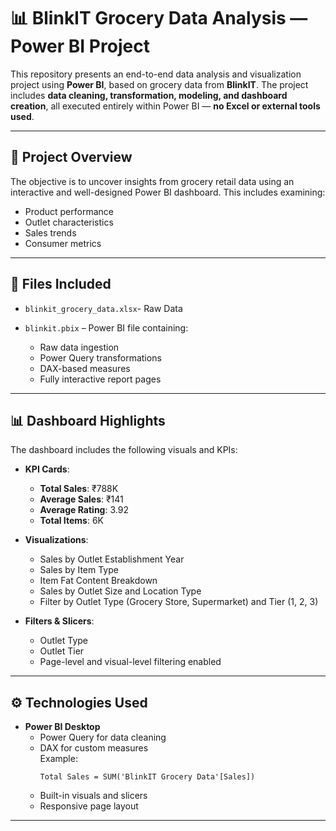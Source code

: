 # 📊 BlinkIT Grocery Data Analysis — Power BI Project

This repository presents an end-to-end data analysis and visualization project using **Power BI**, based on grocery data from **BlinkIT**. The project includes **data cleaning, transformation, modeling, and dashboard creation**, all executed entirely within Power BI — **no Excel or external tools used**.

---

## 🧾 Project Overview

The objective is to uncover insights from grocery retail data using an interactive and well-designed Power BI dashboard. This includes examining:
- Product performance
- Outlet characteristics
- Sales trends
- Consumer metrics

---

## 📁 Files Included
- `blinkit_grocery_data.xlsx`- Raw Data

- `blinkit.pbix` – Power BI file containing:
  - Raw data ingestion
  - Power Query transformations
  - DAX-based measures
  - Fully interactive report pages

---

## 📊 Dashboard Highlights

The dashboard includes the following visuals and KPIs:

- **KPI Cards**:  
  - **Total Sales**: ₹788K  
  - **Average Sales**: ₹141  
  - **Average Rating**: 3.92  
  - **Total Items**: 6K  

- **Visualizations**:  
  - Sales by Outlet Establishment Year  
  - Sales by Item Type  
  - Item Fat Content Breakdown  
  - Sales by Outlet Size and Location Type  
  - Filter by Outlet Type (Grocery Store, Supermarket) and Tier (1, 2, 3)

- **Filters & Slicers**:  
  - Outlet Type  
  - Outlet Tier  
  - Page-level and visual-level filtering enabled

---

## ⚙️ Technologies Used

- **Power BI Desktop**
  - Power Query for data cleaning
  - DAX for custom measures  
    Example:  
    ```DAX
    Total Sales = SUM('BlinkIT Grocery Data'[Sales])
    ```
  - Built-in visuals and slicers
  - Responsive page layout

---

